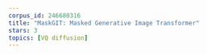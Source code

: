 ```yaml
---
corpus_id: 246680316
title: "MaskGIT: Masked Generative Image Transformer"
stars: 3
topics: [VQ diffusion]
---
```

